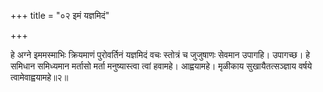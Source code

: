 +++
title = "०२ इमं यज्ञमिदं"

+++

हे अग्ने इममस्माभिः क्रियमाणं पुरोवर्तिनं यज्ञमिदं वचः स्तोत्रं च जुजुषाणः सेवमान उपागहि। उपागच्छ। हे समिधान समिध्यमान मर्तासो मर्ता मनुष्यास्त्वा त्वां हवामहे। आह्वयामहे। मृळीकाय सुखायैतत्सञ्ज्ञाय वर्षये त्वामेवाह्वयामहे॥२॥